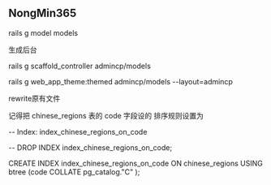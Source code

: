 ## NongMin365

rails g model models 


生成后台

rails g scaffold_controller admincp/models

rails g web_app_theme:themed admincp/models --layout=admincp 

rewrite原有文件




记得把 chinese_regions 表的 code 字段设的 排序规则设置为 

-- Index: index_chinese_regions_on_code

-- DROP INDEX index_chinese_regions_on_code;

CREATE INDEX index_chinese_regions_on_code
  ON chinese_regions
  USING btree
  (code COLLATE pg_catalog."C" );
